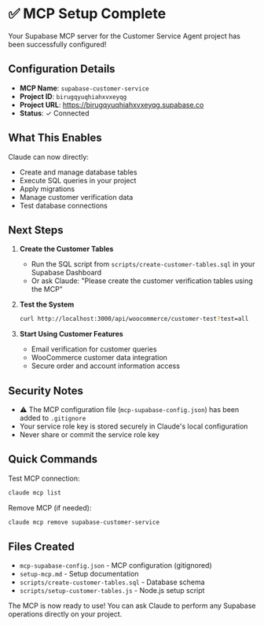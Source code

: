 # ✅ MCP Setup Complete

Your Supabase MCP server for the Customer Service Agent project has been successfully configured!

## Configuration Details

- **MCP Name**: `supabase-customer-service`
- **Project ID**: `birugqyuqhiahxvxeyqg`
- **Project URL**: https://birugqyuqhiahxvxeyqg.supabase.co
- **Status**: ✓ Connected

## What This Enables

Claude can now directly:
- Create and manage database tables
- Execute SQL queries in your project
- Apply migrations
- Manage customer verification data
- Test database connections

## Next Steps

1. **Create the Customer Tables**
   - Run the SQL script from `scripts/create-customer-tables.sql` in your Supabase Dashboard
   - Or ask Claude: "Please create the customer verification tables using the MCP"

2. **Test the System**
   ```bash
   curl http://localhost:3000/api/woocommerce/customer-test?test=all
   ```

3. **Start Using Customer Features**
   - Email verification for customer queries
   - WooCommerce customer data integration
   - Secure order and account information access

## Security Notes

- ⚠️ The MCP configuration file (`mcp-supabase-config.json`) has been added to `.gitignore`
- Your service role key is stored securely in Claude's local configuration
- Never share or commit the service role key

## Quick Commands

Test MCP connection:
```bash
claude mcp list
```

Remove MCP (if needed):
```bash
claude mcp remove supabase-customer-service
```

## Files Created

- `mcp-supabase-config.json` - MCP configuration (gitignored)
- `setup-mcp.md` - Setup documentation
- `scripts/create-customer-tables.sql` - Database schema
- `scripts/setup-customer-tables.js` - Node.js setup script

The MCP is now ready to use! You can ask Claude to perform any Supabase operations directly on your project.